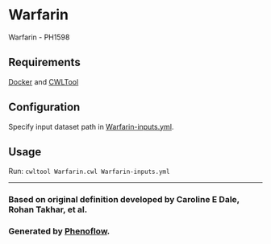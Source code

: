 # Warfarin

Warfarin - PH1598

## Requirements

[Docker](https://docs.docker.com/install/) and [CWLTool](https://github.com/common-workflow-language/cwltool#install)

## Configuration

Specify input dataset path in [Warfarin-inputs.yml](Warfarin-inputs.yml).

## Usage

Run: `cwltool Warfarin.cwl Warfarin-inputs.yml`

***

### Based on original definition developed by Caroline E Dale, Rohan Takhar, et al.
### Generated by [Phenoflow](https://kclhi.org/phenoflow).
